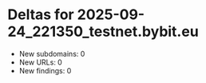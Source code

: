 # Deltas for 2025-09-24_221350_testnet.bybit.eu
- New subdomains: 0
- New URLs: 0
- New findings: 0
